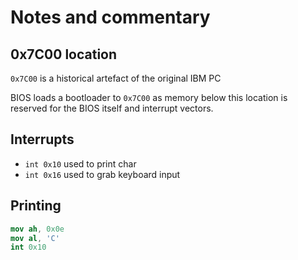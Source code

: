 # Notes and commentary

## 0x7C00 location

`0x7C00` is a historical artefact of the original IBM PC

BIOS loads a bootloader to `0x7C00` as memory below this location is reserved for the BIOS itself and interrupt vectors.

## Interrupts

* `int 0x10` used to print char
* `int 0x16` used to grab keyboard input

## Printing

```nasm
mov ah, 0x0e
mov al, 'C'
int 0x10
```